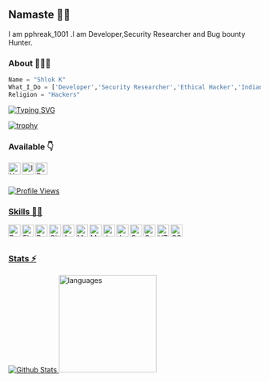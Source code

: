 ## Namaste 🙏🏻
I am  pphreak_1001 .I am  Developer,Security Researcher and Bug bounty Hunter.

### About 🙋🏻‍♂️
```python
Name = "Shlok K"
What_I_Do = ['Developer','Security Researcher','Ethical Hacker','Indian','Students','Bug Hunter']
Religion = "Hackers"
```

[![Typing SVG](https://readme-typing-svg.herokuapp.com?font=Ubuntu&color=%2336BCF7&vCenter=true&height=35&lines=root%40pphreak_1001~%23+whoami;%E2%9C%93+Indian+Hacker;%E2%9C%93+Web+Pentester;%E2%9C%93+Indian+Cyber+Space+Troops+;%E2%9C%93+Developer+;%E2%9C%93+Open+source+Toolmaker+)](https://git.io/typing-svg)

[![trophy](https://github-profile-trophy.vercel.app/?username=pphreak-1001&theme=onedark&row=1&margin-w=2&margin-h=2)](https://github.com/pphreak-1001)
### Available 👇
<p>
 
  <a href="https://hackerone.com/pphreak1001">
    <img align="left" alt="Hackerone" width="24px" src="https://www.hackerone.com/themes/hacker_one/images/logo-hackerone.svg" />
  </a>
  <a href="https://instagram.com/i_phantom1001">
    <img align="left" alt="Instagram" width="24px" src="https://cdn.jsdelivr.net/npm/simple-icons@3.2.0/icons/instagram.svg" />
  </a>
   <a href="https://bugcrowd.com/pphreak_1001">
  <img align="left" alt="Bugcrowd" width="24px" src="https://docs.bugcrowd.com/assets/images/bugcrowd-logo.svg" />

</p>
</br>
</br>


![Profile Views](https://hits.seeyoufarm.com/api/count/incr/badge.svg?url=https://github.com/pphreak-1001/&title=Profile%20Views)




### Skills 👨‍💻

<img align="left" alt="Python" width="24px" src="https://cdn.jsdelivr.net/npm/simple-icons@3.2.0/icons/python.svg" />
<img align="left" alt="Flask" width="24px" src="https://cdn.jsdelivr.net/npm/simple-icons@3.2.0/icons/flask.svg" />
<img align="left" alt="Dart" width="24px" src="https://cdn.jsdelivr.net/npm/simple-icons@3.2.0/icons/dart.svg" />
<img align="left" alt="GitHub" width="24px" src="https://cdn.jsdelivr.net/npm/simple-icons@3.2.0/icons/github.svg" />
<img align="left" alt="Android" width="24px" src="https://cdn.jsdelivr.net/npm/simple-icons@3.2.0/icons/android.svg" />
<img align="left" alt="MongoDB" width="24px" src="https://cdn.jsdelivr.net/npm/simple-icons@3.2.0/icons/mongodb.svg" />
<img align="left" alt="MySQL" width="24px" src="https://cdn.jsdelivr.net/npm/simple-icons@3.2.0/icons/mysql.svg" />
<img align="left" alt="JavaScript" width="24px" src="https://cdn.jsdelivr.net/npm/simple-icons@3.2.0/icons/javascript.svg" />
<img align="left" alt="Java" width="24px" src="https://cdn.jsdelivr.net/npm/simple-icons@3.2.0/icons/java.svg" />
<img align="left" alt="C" width="24px" src="https://cdn.jsdelivr.net/npm/simple-icons@3.2.0/icons/c.svg" />
<img align="left" alt="C++" width="24px" src="https://cdn.jsdelivr.net/npm/simple-icons@3.2.0/icons/cplusplus.svg" />
<img align="left" alt="HTML" width="24px" src="https://cdn.jsdelivr.net/npm/simple-icons@3.2.0/icons/html5.svg" />
<img align="left" alt="CSS" width="24px" src="https://cdn.jsdelivr.net/npm/simple-icons@3.2.0/icons/css3.svg" />
</br>
</br>


### Stats ⚡️

![Github Stats](https://github-stats-alpha.vercel.app/api/?username=pphreak-1001&tc=333&ic=333)
<img src="https://github-readme-stats.vercel.app/api/top-langs/?username=pphreak-1001&layout=compact&theme=tokyday" alt="languages" height="195">
